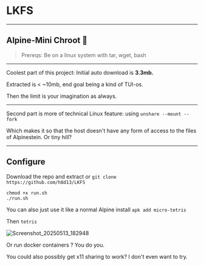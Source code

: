 # LKFS
----

## Alpine-Mini Chroot 👻 

> Prereqs: Be on a linux system with tar, wget, bash

----

Coolest part of this project: Initial auto download is **3.3mb.**

Extracted is < ~10mb, end goal being a kind of TUI-os.

Then the limit is your imagination as always. 

---- 

Second part is more of technical Linux feature: using `unshare --mount --fork` 

Which makes it so that the host doesn't have any form of access to the files of Alpinestein. Or tiny hill?  

---- 

## Configure

Download the repo and extract or `git clone https://github.com/h8d13/LKFS`

```
chmod +x run.sh
./run.sh
```

You can also just use it like a normal Alpine install `apk add micro-tetris`

Then `tetris`

![Screenshot_20250513_182948](https://github.com/user-attachments/assets/1ee28de2-ba20-4aa2-b3c5-4d2793499d61)

Or run docker containers ? You do you.

You could also possibly get x11 sharing to work? I don't even want to try. 
